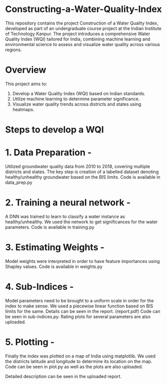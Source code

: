 # Constructing-a-Water-Quality-Index
This repository contains the project Construction of a Water Quality Index, developed as part of an undergraduate course project at the Indian Institute of Technology Kanpur. The project introduces a comprehensive Water Quality Index (WQI) tailored for India, combining machine learning and environmental science to assess and visualize water quality across various regions.

# Overview
This project aims to:

1. Develop a Water Quality Index (WQI) based on Indian standards.
2. Utilize machine learning to determine parameter significance.
3. Visualize water quality trends across districts and states using heatmaps.

# Steps to develop a WQI 

# 1. Data Preparation -
Utilized groundwater quality data from 2010 to 2018, covering multiple districts and states. The key step is creation of a labelled dataset denoting healthy/unhealthy              groundwater based on the BIS limits.
Code is available in data_prep.py

# 2. Training a neural network -
A DNN was trained to learn to classify a water instance as healthy/unhealthy. We used the network to get significances for the water parameters.
Code is available in training.py

# 3. Estimating Weights - 
Model weights were interpreted in order to have feature importances using Shapley values. Code is available in weights.py

# 4. Sub-Indices - 
Model parameters need to be brought to a uniform scale in order for the index to make sense. We used a piecewise linear function based on BIS limits for the same. Details can be seen in the report. (report.pdf) Code can be seen in sub-indices.py. Rating plots for several parameters are also uploaded.

# 5. Plotting - 
Finally the index was plotted on a map of India using matplotlib. We used the districts latitude and longitude to determine its location on the map. Code can be seen in plot.py as well as the plots are also uploaded.

Detailed description can be seen in the uploaded report.
